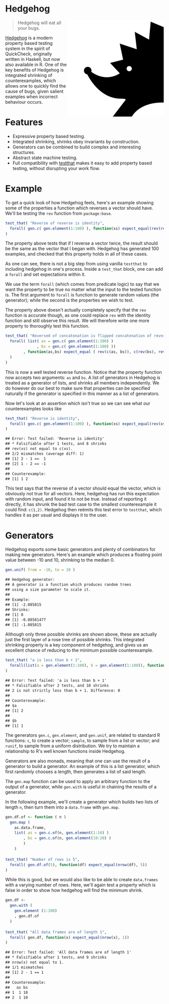 Hedgehog
========

<img src="vignettes/hedgehog-logo.png" width="307" align="right"/>

> Hedgehog will eat all your bugs.

[Hedgehog](http://hedgehog.qa/) is a modern property based testing
system in the spirit of QuickCheck, originally written in Haskell,
but now also available in R. One of the key benefits of Hedgehog is
integrated shrinking of counterexamples, which allows one to quickly
find the cause of bugs, given salient examples when incorrect
behaviour occurs.

Features
========

- Expressive property based testing.
- Integrated shrinking, shrinks obey invariants by construction.
- Generators can be combined to build complex and interesting
  structures.
- Abstract state machine testing.
- Full compatibility with [testthat][testthat] makes it easy to
  add property based testing, without disrupting your work flow.

Example
=======

To get a quick look of how Hedgehog feels, here's an example
showing some of the properties a function which reverses a vector
should have. We'll be testing the `rev` function from
`package:base`.


```r
test_that( "Reverse of reverse is identity",
  forall( gen.c( gen.element(1:100) ), function(xs) expect_equal(rev(rev(xs)), xs))
)
```

The property above tests that if I reverse a vector twice, the
result should be the same as the vector that I began with.
Hedgehog has generated 100 examples, and checked that this
property holds in all of these cases.

As one can see, there is not a big step from using vanilla `testthat`
to including hedgehog in one's process. Inside a `test_that` block,
one can add a `forall` and set expectations within it.

We use the term `forall` (which comes from predicate logic) to say
that we want the property to be true no matter what the input to
the tested function is. The first argument to `forall` is function
to generate random values (the generator); while the second is
the properties we wish to test.

The property above doesn't actually completely specify that the
`rev` function is accurate though, as one could replace `rev` with
the identity function and still observe this result. We will therefore
write one more property to thoroughly test this function.


```r
test_that( "Reversed of concatenation is flipped concatenation of reversed",
  forall( list( as = gen.c( gen.element(1:100) )
              , bs = gen.c( gen.element(1:100) ))
        , function(as,bs) expect_equal ( rev(c(as, bs)), c(rev(bs), rev(as)))
  )
)
```

This is now a well tested reverse function. Notice that the property
function now accepts two arguments: `as` and `bs`. A list of generators
in Hedgehog is treated as a generator of lists, and shrinks all members
independently. We do however do our best to make sure that properties
can be specified naturally if the generator is specified in this manner
as a list of generators.

Now let's look at an assertion which isn't true so we can see what our
counterexamples looks like


```r
test_that( "Reverse is identity",
  forall( gen.c( gen.element(1:100) ), function(xs) expect_equal(rev(xs), c(xs)))
)
```

```
## Error: Test failed: 'Reverse is identity'
## * Falsifiable after 1 tests, and 8 shrinks
## rev(xs) not equal to c(xs).
## 2/2 mismatches (average diff: 1)
## [1] 2 - 1 ==  1
## [2] 1 - 2 == -1
##
## Counterexample:
## [1] 1 2
```

This test says that the reverse of a vector should equal the vector,
which is obviously not true for all vectors. Here, hedgehog has run
this expectation with random input, and found it to not be true.
Instead of reporting it directly, it has shrunk the bad test case to
the smallest counterexample it could find: `c(1,2)`. Hedgehog then
reëmits this test error to `testthat`, which handles it as per usual
and displays it to the user.

Generators
==========

Hedgehog exports some basic generators and plenty of combinators for
making new generators. Here's an example which produces a floating
point value between -10 and 10, shrinking to the median 0.


```r
gen.unif( from = -10, to = 10 )
```

```
## Hedgehog generator:
## A generator is a function which produces random trees
## using a size parameter to scale it.
##
## Example:
## [1] -2.085815
## Shrinks:
## [1] 0
## [1] -0.08581477
## [1] -1.085815
```

Although only three possible shrinks are shown above, these are
actually just the first layer of a rose tree of possible shrinks.
This integrated shrinking property is a key component of hedgehog,
and gives us an excellent chance of reducing to the minimum possible
counterexample.


```r
test_that( "a is less than b + 1",
  forall(list(a = gen.element(1:100), b = gen.element(1:100)), function(a, b) expect_lt( a, b + 1 ))
)
```

```
## Error: Test failed: 'a is less than b + 1'
## * Falsifiable after 2 tests, and 10 shrinks
## 2 is not strictly less than b + 1. Difference: 0
##
## Counterexample:
## $a
## [1] 2
##
## $b
## [1] 1
```

The generators `gen.c`, `gen.element`, and `gen.unif`, are related to
standard R functions: `c`, to create a vector; `sample`, to sample
from a list or vector; and `runif`, to sample from a uniform
distribution. We try to maintain a relationship to R's well known
functions inside Hedgehog.

Generators are also monads, meaning that one can use the result of a
generator to build a generator. An example of this is a list generator,
which first randomly chooses a length, then generates a list of said
length.

The `gen.map` function can be used to apply an arbitrary function to
the output of a generator, while `gen.with` is useful in chaining the
results of a generator.

In the following example, we'll create a generator which builds two
lists of length `n`, then turn them into a `data.frame` with `gen.map`.


```r
gen.df.of <- function ( n )
  gen.map (
    as.data.frame,
    list( as = gen.c.of(n, gen.element(1:10) )
        , bs = gen.c.of(n, gen.element(10:20) )
        )
    )

test_that( "Number of rows is 5",
  forall( gen.df.of(5), function(df) expect_equal(nrow(df), 5))
)
```

While this is good, but we would also like to be able to create
`data.frames` with a varying number of rows. Here, we'll again
test a property which is false in order to show how hedgehog
will find the minimum shrink.



```r
gen.df <-
  gen.with (
    gen.element (1:100)
    , gen.df.of
  )

test_that( "All data frames are of length 1",
  forall( gen.df, function(x) expect_equal(nrow(x), 1))
)
```

```
## Error: Test failed: 'All data frames are of length 1'
## * Falsifiable after 1 tests, and 9 shrinks
## nrow(x) not equal to 1.
## 1/1 mismatches
## [1] 2 - 1 == 1
##
## Counterexample:
##   as bs
## 1  1 10
## 2  1 10
```

  [testthat]: https://github.com/hadley/testthat
